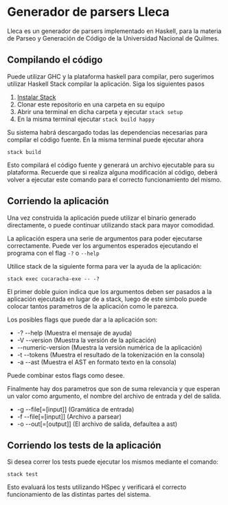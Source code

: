 Generador de parsers Lleca
==================

Lleca es un generador de parsers implementado en Haskell, para la materia de 
Parseo y Generación de Código de la Universidad Nacional de Quilmes.

Compilando el código
--------------------

Puede utilizar GHC y la plataforma haskell para compilar, pero sugerimos utilizar
Haskell Stack compilar la aplicación. Siga los siguientes pasos

1. [Instalar Stack](https://docs.haskellstack.org/en/stable/README/)
2. Clonar este repositorio en una carpeta en su equipo
3. Abrir una terminal en dicha carpeta y ejecutar `stack setup`
5. En la misma terminal ejecutar `stack build happy`

Su sistema habrá descargado todas las dependencias necesarias para compilar
el código fuente. En la misma terminal puede ejecutar ahora
```
stack build
```
Esto compilará el código fuente y generará un archivo ejecutable para su
plataforma. Recuerde que si realiza alguna modificación al código, deberá
volver a ejecutar este comando para el correcto funcionamiento del mismo.

Corriendo la aplicación
-----------------------

Una vez construida la aplicación puede utilizar el binario generado directamente,
o puede continuar utilizando stack para mayor comodidad.

La aplicación espera una serie de argumentos para poder ejecutarse correctamente.
Puede ver los argumentos esperados ejecutando el programa con el flag `-?` o `--help`

Utilice stack de la siguiente forma para ver la ayuda de la aplicación:

```
stack exec cucaracha-exe -- -?
```

El primer doble guion indica que los argumentos deben ser pasados a la aplicación
ejecutada en lugar de a stack, luego de este simbolo puede colocar tantos parametros
de la aplicación como le parezca.

Los posibles flags que puede dar a la aplicación son:

* -? --help          (Muestra el mensaje de ayuda)
* -V --version       (Muestra la versión de la aplicación)
* --numeric-version  (Muestra la versión numérica de la aplicación)
* -t --tokens        (Muestra el resultado de la tokenización en la consola)
* -a --ast           (Muestra el AST en formato texto en la consola)

Puede combinar estos flags como desee.

Finalmente hay dos parametros que son de suma relevancia y que esperan un valor
como argumento, el nombre del archivo de entrada y del de salida.

* -g --file\[=\[input\]\]  (Gramática de entrada)
* -f --file\[=\[input\]\]  (Archivo a parsear)
* -o --out\[=\[output\]\]  (El archivo de salida, defaultea a ast)


Corriendo los tests de la aplicación
------------------------------------

Si desea correr los tests puede ejecutar los mismos mediante el comando:

```
stack test
```

Esto evaluará los tests utilizando HSpec y verificará el correcto funcionamiento
de las distintas partes del sistema.